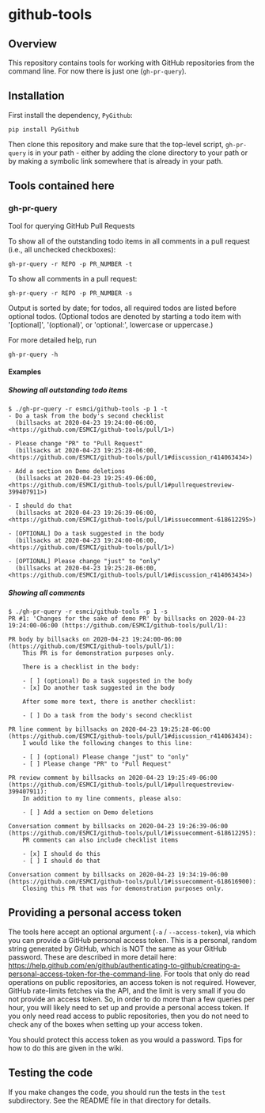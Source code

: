 # github-tools

## Overview

This repository contains tools for working with GitHub repositories from
the command line. For now there is just one (`gh-pr-query`).

## Installation

First install the dependency, `PyGithub`:

```
pip install PyGithub
```

Then clone this repository and make sure that the top-level script,
`gh-pr-query` is in your path - either by adding the clone directory to
your path or by making a symbolic link somewhere that is already in your
path.

## Tools contained here

### gh-pr-query

Tool for querying GitHub Pull Requests

To show all of the outstanding todo items in all comments in a pull request
(i.e., all unchecked checkboxes):

    gh-pr-query -r REPO -p PR_NUMBER -t

To show all comments in a pull request:

    gh-pr-query -r REPO -p PR_NUMBER -s

Output is sorted by date; for todos, all required todos are listed
before optional todos. (Optional todos are denoted by starting a todo
item with '[optional]', '(optional)', or 'optional:', lowercase or
uppercase.)

For more detailed help, run

    gh-pr-query -h
    
#### Examples

##### Showing all outstanding todo items

```
$ ./gh-pr-query -r esmci/github-tools -p 1 -t
- Do a task from the body's second checklist
  (billsacks at 2020-04-23 19:24:00-06:00, <https://github.com/ESMCI/github-tools/pull/1>)

- Please change "PR" to "Pull Request"
  (billsacks at 2020-04-23 19:25:28-06:00, <https://github.com/ESMCI/github-tools/pull/1#discussion_r414063434>)

- Add a section on Demo deletions
  (billsacks at 2020-04-23 19:25:49-06:00, <https://github.com/ESMCI/github-tools/pull/1#pullrequestreview-399407911>)

- I should do that
  (billsacks at 2020-04-23 19:26:39-06:00, <https://github.com/ESMCI/github-tools/pull/1#issuecomment-618612295>)

- [OPTIONAL] Do a task suggested in the body
  (billsacks at 2020-04-23 19:24:00-06:00, <https://github.com/ESMCI/github-tools/pull/1>)

- [OPTIONAL] Please change "just" to "only"
  (billsacks at 2020-04-23 19:25:28-06:00, <https://github.com/ESMCI/github-tools/pull/1#discussion_r414063434>)
```

##### Showing all comments

```
$ ./gh-pr-query -r esmci/github-tools -p 1 -s
PR #1: 'Changes for the sake of demo PR' by billsacks on 2020-04-23 19:24:00-06:00 (https://github.com/ESMCI/github-tools/pull/1):

PR body by billsacks on 2020-04-23 19:24:00-06:00 (https://github.com/ESMCI/github-tools/pull/1):
    This PR is for demonstration purposes only.

    There is a checklist in the body:

    - [ ] (optional) Do a task suggested in the body
    - [x] Do another task suggested in the body

    After some more text, there is another checklist:

    - [ ] Do a task from the body's second checklist

PR line comment by billsacks on 2020-04-23 19:25:28-06:00 (https://github.com/ESMCI/github-tools/pull/1#discussion_r414063434):
    I would like the following changes to this line:

    - [ ] (optional) Please change "just" to "only"
    - [ ] Please change "PR" to "Pull Request"

PR review comment by billsacks on 2020-04-23 19:25:49-06:00 (https://github.com/ESMCI/github-tools/pull/1#pullrequestreview-399407911):
    In addition to my line comments, please also:

    - [ ] Add a section on Demo deletions

Conversation comment by billsacks on 2020-04-23 19:26:39-06:00 (https://github.com/ESMCI/github-tools/pull/1#issuecomment-618612295):
    PR comments can also include checklist items

    - [x] I should do this
    - [ ] I should do that

Conversation comment by billsacks on 2020-04-23 19:34:19-06:00 (https://github.com/ESMCI/github-tools/pull/1#issuecomment-618616900):
    Closing this PR that was for demonstration purposes only.
```

## Providing a personal access token

The tools here accept an optional argument (`-a` / `--access-token`),
via which you can provide a GitHub personal access token. This is a
personal, random string generated by GitHub, which is NOT the same as
your GitHub password. These are described in more detail here:
<https://help.github.com/en/github/authenticating-to-github/creating-a-personal-access-token-for-the-command-line>. For
tools that only do read operations on public repositories, an access
token is not required. However, GitHub rate-limits fetches via the API,
and the limit is very small if you do not provide an access token. So,
in order to do more than a few queries per hour, you will likely need to
set up and provide a personal access token. If you only need read access
to public repositories, then you do not need to check any of the boxes
when setting up your access token.

You should protect this access token as you would a password. Tips for
how to do this are given in the wiki.

## Testing the code

If you make changes the code, you should run the tests in the `test`
subdirectory. See the README file in that directory for details.
